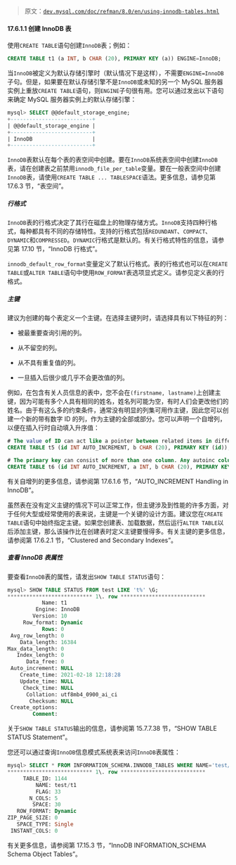 > 原文：[`dev.mysql.com/doc/refman/8.0/en/using-innodb-tables.html`](https://dev.mysql.com/doc/refman/8.0/en/using-innodb-tables.html)

#### 17.6.1.1 创建 InnoDB 表

使用`CREATE TABLE`语句创建`InnoDB`表；例如：

```sql
CREATE TABLE t1 (a INT, b CHAR (20), PRIMARY KEY (a)) ENGINE=InnoDB;
```

当`InnoDB`被定义为默认存储引擎时（默认情况下是这样），不需要`ENGINE=InnoDB`子句。但是，如果要在默认存储引擎不是`InnoDB`或未知的另一个 MySQL 服务器实例上重放`CREATE TABLE`语句，则`ENGINE`子句很有用。您可以通过发出以下语句来确定 MySQL 服务器实例上的默认存储引擎：

```sql
mysql> SELECT @@default_storage_engine;
+--------------------------+
| @@default_storage_engine |
+--------------------------+
| InnoDB                   |
+--------------------------+
```

`InnoDB`表默认在每个表的表空间中创建。要在`InnoDB`系统表空间中创建`InnoDB`表，请在创建表之前禁用`innodb_file_per_table`变量。要在一般表空间中创建`InnoDB`表，请使用`CREATE TABLE ... TABLESPACE`语法。更多信息，请参见第 17.6.3 节，“表空间”。

##### 行格式

`InnoDB`表的行格式决定了其行在磁盘上的物理存储方式。`InnoDB`支持四种行格式，每种都具有不同的存储特性。支持的行格式包括`REDUNDANT`、`COMPACT`、`DYNAMIC`和`COMPRESSED`。`DYNAMIC`行格式是默认的。有关行格式特性的信息，请参见第 17.10 节，“InnoDB 行格式”。

`innodb_default_row_format`变量定义了默认行格式。表的行格式也可以在`CREATE TABLE`或`ALTER TABLE`语句中使用`ROW_FORMAT`表选项显式定义。请参见定义表的行格式。

##### 主键

建议为创建的每个表定义一个主键。在选择主键列时，请选择具有以下特征的列：

+   被最重要查询引用的列。

+   从不留空的列。

+   从不具有重复值的列。

+   一旦插入后很少或几乎不会更改值的列。

例如，在包含有关人员信息的表中，您不会在`(firstname, lastname)`上创建主键，因为可能有多个人具有相同的姓名，姓名列可能为空，有时人们会更改他们的姓名。由于有这么多的约束条件，通常没有明显的列集可用作主键，因此您可以创建一个新的带有数字 ID 的列，作为主键的全部或部分。您可以声明一个自增列，以便在插入行时自动填入升序值：

```sql
# The value of ID can act like a pointer between related items in different tables.
CREATE TABLE t5 (id INT AUTO_INCREMENT, b CHAR (20), PRIMARY KEY (id));

# The primary key can consist of more than one column. Any autoinc column must come first.
CREATE TABLE t6 (id INT AUTO_INCREMENT, a INT, b CHAR (20), PRIMARY KEY (id,a));
```

有关自增列的更多信息，请参阅第 17.6.1.6 节，“AUTO_INCREMENT Handling in InnoDB”。

虽然表在没有定义主键的情况下可以正常工作，但主键涉及到性能的许多方面，对于任何大型或经常使用的表来说，主键是一个关键的设计方面。建议您在`CREATE TABLE`语句中始终指定主键。如果您创建表、加载数据，然后运行`ALTER TABLE`以后添加主键，那么该操作比在创建表时定义主键要慢得多。有关主键的更多信息，请参阅第 17.6.2.1 节，“Clustered and Secondary Indexes”。

##### 查看 InnoDB 表属性

要查看`InnoDB`表的属性，请发出`SHOW TABLE STATUS`语句：

```sql
mysql> SHOW TABLE STATUS FROM test LIKE 't%' \G;
*************************** 1\. row ***************************
           Name: t1
         Engine: InnoDB
        Version: 10
     Row_format: Dynamic
           Rows: 0
 Avg_row_length: 0
    Data_length: 16384
Max_data_length: 0
   Index_length: 0
      Data_free: 0
 Auto_increment: NULL
    Create_time: 2021-02-18 12:18:28
    Update_time: NULL
     Check_time: NULL
      Collation: utf8mb4_0900_ai_ci
       Checksum: NULL
 Create_options: 
        Comment:
```

关于`SHOW TABLE STATUS`输出的信息，请参阅第 15.7.7.38 节，“SHOW TABLE STATUS Statement”。

您还可以通过查询`InnoDB`信息模式系统表来访问`InnoDB`表属性：

```sql
mysql> SELECT * FROM INFORMATION_SCHEMA.INNODB_TABLES WHERE NAME='test/t1' \G
*************************** 1\. row ***************************
     TABLE_ID: 1144
         NAME: test/t1
         FLAG: 33
       N_COLS: 5
        SPACE: 30
   ROW_FORMAT: Dynamic
ZIP_PAGE_SIZE: 0
   SPACE_TYPE: Single
 INSTANT_COLS: 0
```

有关更多信息，请参阅第 17.15.3 节，“InnoDB INFORMATION_SCHEMA Schema Object Tables”。
